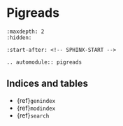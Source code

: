 # Pigreads

```{toctree}
:maxdepth: 2
:hidden:
```

```{include} ../README.md
:start-after: <!-- SPHINX-START -->
```

```{eval-rst}
.. automodule:: pigreads
```

## Indices and tables

- {ref}`genindex`
- {ref}`modindex`
- {ref}`search`
